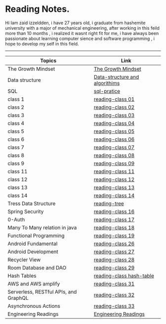 # Reading Notes.

Hi Iam zaid izzeldden, i have 27 years old, i graduate from hashemite university with a major of mechanical engineering, after working in this feild more than 10 months , i realized it wasnt right fit for me, i have always been passionate about learning computer sience and software programming , i hope to develop my self in this field. 

---


| Topics                                | Link                                                          |
|---------------------------------------|---------------------------------------------------------------|
| The Growth Mindset                    | [The Growth Mindset](grouthMindmd)                            |
| Data structure                        | [Data-structure and algorithims](data-tructure-algorithimsmd) |
| SQL                                   | [sql-pratice](sql-practicingmd)                               |
| class 1                               | [reading-class 01](reading-class01md)                         |
| class 2                               | [reading-class 02](reading-class02md)                         |
| class 3                               | [reading-class 03](reading-class03md)                         |
| class 4                               | [reading-class 04](reading-class04.md)                        |
| class 5                               | [reading-class 05](reading-class05.md)                        |
| class 6                               | [reading-class 06](reading-class06.md)                        |
| class 7                               | [reading-class 07](reading-class07.md)                        |
| class 8                               | [reading-class 08](reading-class08.md)                        |
| class 9                               | [reading-class 09](reading-class09.md)                        |
| class 11                              | [reading-class 11](reading-class11.md)                        |
| class 12                              | [reading-class 12](reading-class12.md)                        |
| class 13                              | [reading-class 13](reading-class13.md)                        |
| class 14                              | [reading-class 14](reading-class14.md)                        |
| Tress Data Structure                  | [reading-tree](reading-trees.md)                              |
| Spring Security                       | [reading-class 16](reading-class15.md)                        |
| 0-Auth                                | [reading-class 17](reading-class17.md)                        |
| Many To Many relation in java         | [reading-class 18](reading-class18.md)                        |
| Functional Programming                | [reading-class 19](reading-class19.md)                        |
| Android Fundamental                   | [reading-class 26](reading-class26.md)                        |
| Android Development                   | [reading-class 27](reading-class27.md)                        |
| Recycler View                         | [reading-class 28](reading-class28.md)                        |
| Room Database and DAO                 | [reading-class 29](reading-class29.md)                        |
| Hash Tables                           | [reading-class hash-table](reading-hash-tables.md)            |
| AWS and AWS amplify                   | [reading-class 31](reading-class31.md)                        |
| Serverless, RESTful APIs, and GraphQL | [reading-class 32](reading-class32.md)                        |
| Asynchronous Actions                  | [reading-class 33](reading-class33.md)                        |
| Engineering Readings                  | [Engineering Readings](engineering-reading.md)                |


